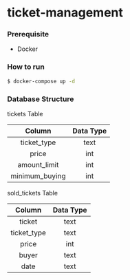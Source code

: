 # ticket-management

### Prerequisite
- Docker

### How to run
```bash
$ docker-compose up -d
```

### Database Structure
tickets Table

|Column|Data Type|
|:---:|:----:|  
|ticket_type|text|
|price|int|
|amount_limit|int|
|minimum_buying|int|

sold_tickets Table

|Column|Data Type|
|:---:|:----:|  
|ticket|text|
|ticket_type|text|
|price|int|
|buyer|text|
|date|text|
